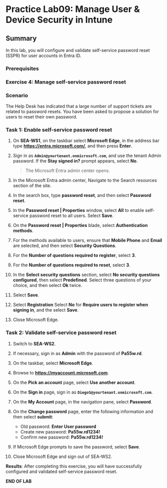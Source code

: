 # Practice Lab09: Manage User & Device Security in Intune

## Summary

In this lab, you will configure and validate self-service password reset (SSPR) for user accounts in Entra ID.

### Prerequisites

### Exercise 4: Manage self-service password reset

### Scenario

The Help Desk has indicated that a large number of support tickets are related to password resets. You have been asked to propose a solution for users to reset their own password. 

### Task 1: Enable self-service password reset

1. On **SEA-WS1**, on the taskbar select **Microsoft Edge**, in the address bar type **https://entra.microsoft.com/**, and then press **Enter**.

2. Sign in as **`Admin@yourtenant.onmicrosoft.com`**, and use the tenant Admin password. If the **Stay signed in?** prompt appears, select **No**. 

   > The Microsoft Entra admin center opens.

3. In the Microsoft Entra admin center, Navigate to the Search resources section of the site.

4. In the search box, type **password reset**, and then select **Password reset**.

5. In the **Password reset | Properties** window, select **All** to enable self-service password reset to all users. Select **Save**.

6. On the **Password reset | Properties** blade, select **Authentication methods**.

7. For the methods available to users, ensure that **Mobile Phone** and **Email** are selected, and then select **Security Questions**.

8. For the **Number of questions required to register**, select **3**.

9. For the **Number of questions required to reset**, select **3**.

10. In the **Select security questions** section, select **No security questions configured**, then select **Predefined**. Select three questions of your choice, and then select **Ok** twice.

11. Select **Save**.

12. Select **Registration** Select **No** for **Require users to register when signing in**, and the select **Save**.

15. Close Microsoft Edge.

### Task 2: Validate self-service password reset

1. Switch to **SEA-WS2**.

2. If necessary, sign in as **Admin** with the password of **Pa55w.rd**.

3. On the taskbar, select **Microsoft Edge**.

4. Browse to **https://myaccount.microsoft.com**. 

5. On the **Pick an account** page, select **Use another account**.

6. On the **Sign in** page, sign in as **`DiegoS@yourtenant.onmicrosoft.com`**.

7. On the **My Account** page, in the navigation pane, select **Password**.

8. On the **Change password** page, enter the following information and then select **submit**:
     - Old password: **Enter User password** 
     - Create new password: **Pa55w.rd1234!**
     - Confirm new password: **Pa55w.rd1234!**

9.  If Microsoft Edge prompts to save the password, select **Save**.

10. Close Microsoft Edge and sign out of SEA-WS2.

**Results**: After completing this exercise, you will have successfully configured and validated self-service password reset.

**END OF LAB**
